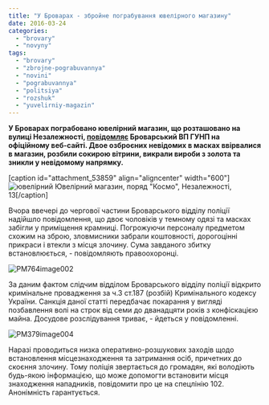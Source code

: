```yaml
---
title: "У Броварах - збройне пограбування ювелірного магазину"
date: 2016-03-24
categories: 
  - "brovary"
  - "novyny"
tags: 
  - "brovary"
  - "zbrojne-pograbuvannya"
  - "novini"
  - "pograbuvannya"
  - "politsiya"
  - "rozshuk"
  - "yuvelirniy-magazin"
---
```


**У Броварах пограбовано ювелірний магазин, що розташовано на вулиці Незалежності, [повідомляє](http://www.kv.npu.gov.ua/uk/publish/article/197045) Броварський ВП ГУНП на офіційному веб-сайті. Двое озброєних невідомих в масках ввірвалися в магазин, розбили сокирою вітрини, викрали вироби з золота та зникли у невідомому напрямку.**

\[caption id="attachment\_53859" align="aligncenter" width="600"\]![ювелірний](https://mpz.brovary.org/wp-content/uploads/2016/03/yuvelirnyj.jpg) Ювелірний магазин, поряд "Космо", Незалежності, 13\[/caption\]

Вчора ввечері до чергової частини Броварського відділу поліції надійшло повідомлення, що двоє чоловіків у темному одязі та масках забігли у приміщення крамниці. Погрожуючи персоналу предметом схожим на зброю, зловмисники забрали коштовності, дорогоцінні прикраси і втекли з місця злочину. Сума завданого збитку встановлюється, - повідомляють правоохоронці.

![PM764image002](https://mpz.brovary.org/wp-content/uploads/2016/03/PM764image002.jpg)

За даним фактом слідчим відділом Броварського відділу поліції відкрито кримінальне провадження за ч.3 ст.187 (розбій) Кримінального кодексу України. Санкція даної статті передбачає покарання у вигляді позбавлення волі на строк від семи до дванадцяти років з конфіскацією майна. Досудове розслідування триває, - йдеться у повідомленні.

![PM379image004](https://mpz.brovary.org/wp-content/uploads/2016/03/PM379image004.jpg)

Наразі проводиться низка оперативно-розшукових заходів щодо встановлення місцезнаходження та затримання осіб, причетних до скоєння злочину. Тому поліція звертається до громадян, які володіють будь-якою інформацією, що може допомогти встановити місця знаходження нападників, повідомити про це на спецлінію 102. Анонімність гарантується.
